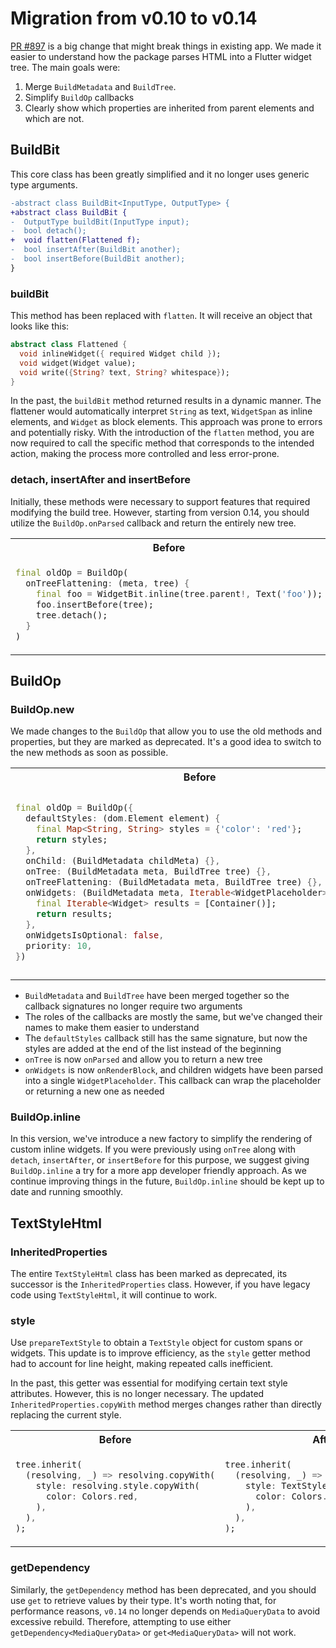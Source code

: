 # Migration from v0.10 to v0.14

[PR #897](https://github.com/daohoangson/flutter_widget_from_html/pull/897) is a big change that might break things in existing app. We made it easier to understand how the package parses HTML into a Flutter widget tree. The main goals were:

1. Merge `BuildMetadata` and `BuildTree`.
2. Simplify `BuildOp` callbacks
3. Clearly show which properties are inherited from parent elements and which are not.

## BuildBit

This core class has been greatly simplified and it no longer uses generic type arguments.

```diff
-abstract class BuildBit<InputType, OutputType> {
+abstract class BuildBit {
-  OutputType buildBit(InputType input);
-  bool detach();
+  void flatten(Flattened f);
-  bool insertAfter(BuildBit another);
-  bool insertBefore(BuildBit another);
}
```

### buildBit

This method has been replaced with `flatten`. It will receive an object that looks like this:

```dart
abstract class Flattened {
  void inlineWidget({ required Widget child });
  void widget(Widget value);
  void write({String? text, String? whitespace});
}
```

In the past, the `buildBit` method returned results in a dynamic manner. The flattener would automatically interpret `String` as text, `WidgetSpan` as inline elements, and `Widget` as block elements. This approach was prone to errors and potentially risky. With the introduction of the `flatten` method, you are now required to call the specific method that corresponds to the intended action, making the process more controlled and less error-prone.

### detach, insertAfter and insertBefore

Initially, these methods were necessary to support features that required modifying the build tree. However, starting from version 0.14, you should utilize the `BuildOp.onParsed` callback and return the entirely new tree.

<table><tr><th>Before</th><th>After</th></tr><tr><td>

```dart
final oldOp = BuildOp(
  onTreeFlattening: (meta, tree) {
    final foo = WidgetBit.inline(tree.parent!, Text('foo'));
    foo.insertBefore(tree);
    tree.detach();
  }
)
```

</td><td>

```dart
final newOp = BuildOp(
  onParsed: (tree) {
    final newTree = tree.parent.sub();
    newTree.append(WidgetBit.inline(tree, Text('foo')));
    return newTree;
  }
)
```

</td></tr></table>

## BuildOp

### BuildOp.new

We made changes to the `BuildOp` that allow you to use the old methods and properties, but they are marked as deprecated. It's a good idea to switch to the new methods as soon as possible.

<table><tr><th>Before</th><th>After</th></tr><tr><td>

```dart
final oldOp = BuildOp({
  defaultStyles: (dom.Element element) {
    final Map<String, String> styles = {'color': 'red'};
    return styles;
  },
  onChild: (BuildMetadata childMeta) {},
  onTree: (BuildMetadata meta, BuildTree tree) {},
  onTreeFlattening: (BuildMetadata meta, BuildTree tree) {},
  onWidgets: (BuildMetadata meta, Iterable<WidgetPlaceholder> widgets) {
    final Iterable<Widget> results = [Container()];
    return results;
  },
  onWidgetsIsOptional: false,
  priority: 10,
})
```

</td><td>

```dart
final newOp = BuildOp(
  alwaysRenderBlock: true,
  debugLabel: 'v0.14',
  defaultStyles: (dom.Element element) {
    final StylesMap styles = {'color': 'red'};
    return styles;
  },
  onParsed: (BuildTree tree) => tree,
  onRenderBlock: (BuildTree tree, WidgetPlaceholder placeholder) {
    return Container();
  },
  onRenderInline: (BuildTree tree) {},
  onRenderedBlock: (BuildTree tree, Widget block) {},
  onVisitChild: (BuildTree tree, BuildTree subTree) {},
  priority: 10,
)
```

</td></tr></table>

- `BuildMetadata` and `BuildTree` have been merged together so the callback signatures no longer require two arguments
- The roles of the callbacks are mostly the same, but we've changed their names to make them easier to understand
- The `defaultStyles` callback still has the same signature, but now the styles are added at the end of the list instead of the beginning
- `onTree` is now `onParsed` and allow you to return a new tree
- `onWidgets` is now `onRenderBlock`, and children widgets have been parsed into a single `WidgetPlaceholder`. This callback can wrap the placeholder or returning a new one as needed

### BuildOp.inline

In this version, we've introduce a new factory to simplify the rendering of custom inline widgets. If you were previously using `onTree` along with `detach`, `insertAfter`, or `insertBefore` for this purpose, we suggest giving `BuildOp.inline` a try for a more app developer friendly approach. As we continue improving things in the future, `BuildOp.inline` should be kept up to date and running smoothly.

## TextStyleHtml

### InheritedProperties

The entire `TextStyleHtml` class has been marked as deprecated, its successor is the `InheritedProperties` class. However, if you have legacy code using `TextStyleHtml`, it will continue to work.

### style

Use `prepareTextStyle` to obtain a `TextStyle` object for custom spans or widgets. This update is to improve efficiency, as the `style` getter method had to account for line height, making repeated calls inefficient.

In the past, this getter was essential for modifying certain text style attributes. However, this is no longer necessary. The updated `InheritedProperties.copyWith` method merges changes rather than directly replacing the current style.

<table><tr><th>Before</th><th>After</th></tr><tr><td>

```dart
tree.inherit(
  (resolving, _) => resolving.copyWith(
    style: resolving.style.copyWith(
      color: Colors.red,
    ),
  ),
);
```

</td><td>

```dart
tree.inherit(
  (resolving, _) => resolving.copyWith(
    style: TextStyle(
      color: Colors.red,
    ),
  ),
);
```

</td></tr></table>

### getDependency

Similarly, the `getDependency` method has been deprecated, and you should use `get` to retrieve values by their type. It's worth noting that, for performance reasons, `v0.14` no longer depends on `MediaQueryData` to avoid excessive rebuild. Therefore, attempting to use either `getDependency<MediaQueryData>` or `get<MediaQueryData>` will not work.
